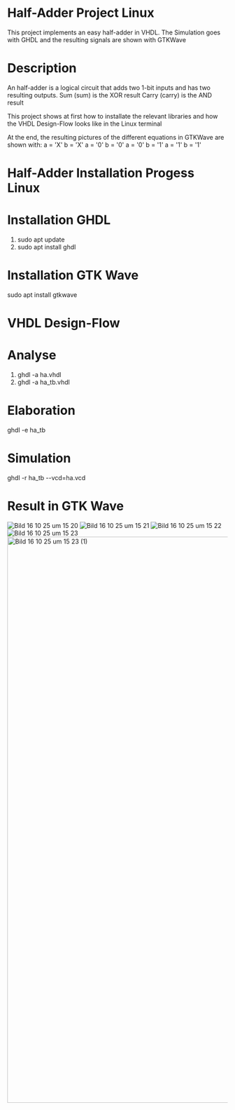 # Half-Adder Project Linux

This project implements an easy half-adder in VHDL.
The Simulation goes with GHDL and the resulting signals are shown with GTKWave

# Description
An half-adder is a logical circuit that adds two 1-bit inputs and has two resulting outputs.
Sum (sum) is the XOR result 
Carry (carry) is the AND result

This project shows at first how to installate the relevant libraries 
and how the VHDL Design-Flow looks like in the Linux terminal

At the end, the resulting pictures of the different equations in GTKWave are shown with:
a = 'X' b = 'X'
a = '0' b = '0'
a = '0' b = '1'
a = '1' b = '1'

# Half-Adder Installation Progess Linux

# Installation GHDL
1. sudo apt update
2. sudo apt install ghdl

# Installation GTK Wave
sudo apt install gtkwave

# VHDL Design-Flow
# Analyse
1. ghdl -a ha.vhdl
2. ghdl -a ha_tb.vhdl

# Elaboration 
ghdl -e ha_tb

# Simulation
ghdl -r ha_tb --vcd=ha.vcd

# Result in GTK Wave
![Bild 16 10 25 um 15 20](https://github.com/user-attachments/assets/72044f21-31eb-406a-a48f-3445750894a1)
![Bild 16 10 25 um 15 21](https://github.com/user-attachments/assets/a3b252ea-6a46-41ea-abe4-911a2d174041)
![Bild 16 10 25 um 15 22](https://github.com/user-attachments/assets/7030b3a8-1637-4622-bc1d-9ff9c51969d5)
![Bild 16 10 25 um 15 23](https://github.com/user-attachments/assets/0a7c7489-8f68-43f5-901e-5c59c2f82bc6)
<img width="1992" height="1290" alt="Bild 16 10 25 um 15 23 (1)" src="https://github.com/user-attachments/assets/8a7c072c-f2ea-47ff-a87b-3bed3d59c562" />



